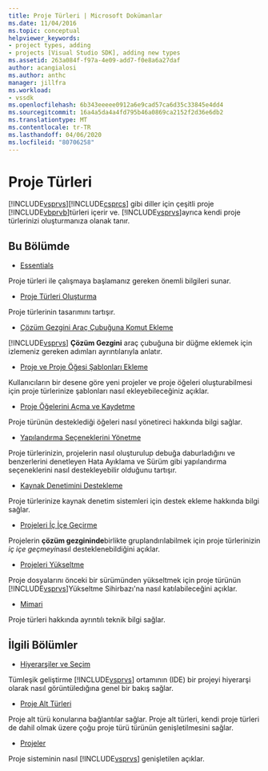 ```yaml
---
title: Proje Türleri | Microsoft Dokümanlar
ms.date: 11/04/2016
ms.topic: conceptual
helpviewer_keywords:
- project types, adding
- projects [Visual Studio SDK], adding new types
ms.assetid: 263a084f-f97a-4e09-add7-f0e8a6a27daf
author: acangialosi
ms.author: anthc
manager: jillfra
ms.workload:
- vssdk
ms.openlocfilehash: 6b343eeeee0912a6e9cad57ca6d35c33845e4dd4
ms.sourcegitcommit: 16a4a5da4a4fd795b46a0869ca2152f2d36e6db2
ms.translationtype: MT
ms.contentlocale: tr-TR
ms.lasthandoff: 04/06/2020
ms.locfileid: "80706258"
---
```

# <a name="project-types"></a>Proje Türleri
[!INCLUDE[vsprvs](../../code-quality/includes/vsprvs_md.md)][!INCLUDE[csprcs](../../data-tools/includes/csprcs_md.md)] gibi diller için çeşitli proje [!INCLUDE[vbprvb](../../code-quality/includes/vbprvb_md.md)]türleri içerir ve. [!INCLUDE[vsprvs](../../code-quality/includes/vsprvs_md.md)]ayrıca kendi proje türlerinizi oluşturmanıza olanak tanır.

## <a name="in-this-section"></a>Bu Bölümde
- [Essentials](../../extensibility/internals/project-type-essentials.md)

 Proje türleri ile çalışmaya başlamanız gereken önemli bilgileri sunar.

- [Proje Türleri Oluşturma](../../extensibility/internals/creating-project-types.md)

 Proje türlerinin tasarımını tartışır.

- [Çözüm Gezgini Araç Çubuğuna Komut Ekleme](../../extensibility/adding-a-command-to-the-solution-explorer-toolbar.md)

 [!INCLUDE[vsprvs](../../code-quality/includes/vsprvs_md.md)] **Çözüm Gezgini** araç çubuğuna bir düğme eklemek için izlemeniz gereken adımları ayrıntılarıyla anlatır.

- [Proje ve Proje Öğesi Şablonları Ekleme](../../extensibility/internals/adding-project-and-project-item-templates.md)

 Kullanıcıların bir desene göre yeni projeler ve proje öğeleri oluşturabilmesi için proje türlerinize şablonları nasıl ekleyebileceğiniz açıklar.

- [Proje Öğelerini Açma ve Kaydetme](../../extensibility/internals/opening-and-saving-project-items.md)

 Proje türünün desteklediği öğeleri nasıl yönetireci hakkında bilgi sağlar.

- [Yapılandırma Seçeneklerini Yönetme](../../extensibility/internals/managing-configuration-options.md)

 Proje türlerinizin, projelerin nasıl oluşturulup debuğa daburladığını ve benzerlerini denetleyen Hata Ayıklama ve Sürüm gibi yapılandırma seçeneklerini nasıl destekleyebilir olduğunu tartışır.

- [Kaynak Denetimini Destekleme](../../extensibility/internals/supporting-source-control.md)

 Proje türlerinize kaynak denetim sistemleri için destek ekleme hakkında bilgi sağlar.

- [Projeleri İç İçe Geçirme](../../extensibility/internals/nesting-projects.md)

 Projelerin **çözüm gezgininde**birlikte gruplandırılabilmek için proje türlerinizin *iç içe geçmeyi*nasıl desteklenebildiğini açıklar.

- [Projeleri Yükseltme](../../extensibility/internals/upgrading-projects.md)

 Proje dosyalarını önceki bir sürümünden yükseltmek için proje türünün [!INCLUDE[vsprvs](../../code-quality/includes/vsprvs_md.md)]Yükseltme Sihirbazı'na nasıl katılabileceğini açıklar.

- [Mimari](../../extensibility/internals/project-types-architecture.md)

 Proje türleri hakkında ayrıntılı teknik bilgi sağlar.

## <a name="related-sections"></a>İlgili Bölümler
- [Hiyerarşiler ve Seçim](../../extensibility/internals/hierarchies-and-selection.md)

 Tümleşik geliştirme [!INCLUDE[vsprvs](../../code-quality/includes/vsprvs_md.md)] ortamının (IDE) bir projeyi hiyerarşi olarak nasıl görüntüledığına genel bir bakış sağlar.

- [Proje Alt Türleri](../../extensibility/internals/project-subtypes.md)

 Proje alt türü konularına bağlantılar sağlar. Proje alt türleri, kendi proje türleri de dahil olmak üzere çoğu proje türü türünün genişletilmesini sağlar.

- [Projeler](../../extensibility/internals/projects.md)

 Proje sisteminin nasıl [!INCLUDE[vsprvs](../../code-quality/includes/vsprvs_md.md)] genişletilen açıklar.
